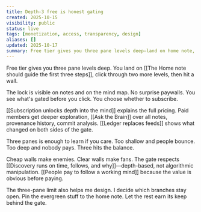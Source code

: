 ```yaml
---
title: Depth-3 free is honest gating
created: 2025-10-15
visibility: public
status: live
tags: [monetization, access, transparency, design]
aliases: []
updated: 2025-10-17
summary: Free tier gives you three pane levels deep—land on home note, click twice more, then hit a wall. The lock is visible. No surprise paywalls.
---
```


Free tier gives you three pane levels deep. You land on [[The Home note should guide the first three steps]], click through two more levels, then hit a wall.

The lock is visible on notes and on the mind map. No surprise paywalls. You see what's gated before you click. You choose whether to subscribe.

[[Subscription unlocks depth into the mind]] explains the full pricing. Paid members get deeper exploration, [[Ask the Brain]] over all notes, provenance history, commit analysis. [[Ledger replaces feeds]] shows what changed on both sides of the gate.

Three panes is enough to learn if you care. Too shallow and people bounce. Too deep and nobody pays. Three hits the balance.

Cheap walls make enemies. Clear walls make fans. The gate respects [[Discovery runs on time, follows, and why]]—depth-based, not algorithmic manipulation. [[People pay to follow a working mind]] because the value is obvious before paying.

The three-pane limit also helps me design. I decide which branches stay open. Pin the evergreen stuff to the home note. Let the rest earn its keep behind the gate.
